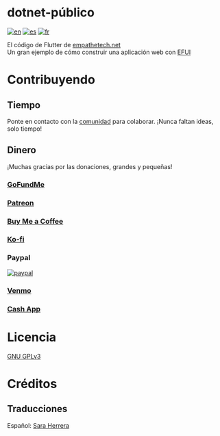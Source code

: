 # dotnet-público
[![en](https://img.shields.io/badge/lang-en-blue.svg)](https://github.com/Empathetech-LLC/dotnet-public/blob/main/README.md)
[![es](https://img.shields.io/badge/lang-es-red.svg)](https://github.com/Empathetech-LLC/dotnet-public/blob/main/README.es.md)
[![fr](https://img.shields.io/badge/lang-fr-white.svg)](https://github.com/Empathetech-LLC/dotnet-public/blob/main/README.fr.md)

El código de Flutter de [empathetech.net](https://www.empathetech.net/)<br>Un gran ejemplo de cómo construir una aplicación web con [EFUI](https://github.com/Empathetech-LLC/empathetech_flutter_ui)

# Contribuyendo

## Tiempo

Ponte en contacto con la [comunidad](mailto:community@empathetech.net?subject=Becoming%20a%20contributor) para colaborar. ¡Nunca faltan ideas, solo tiempo!

## Dinero

¡Muchas gracias por las donaciones, grandes y pequeñas!

### [GoFundMe](https://gofund.me/c047d07e)

### [Patreon](https://patreon.com/empathetech)

### [Buy Me a Coffee](https://www.buymeacoffee.com/empathetech)

### [Ko-fi](https://ko-fi.com/empathetech)

### Paypal

[![paypal](https://www.paypalobjects.com/en_US/i/btn/btn_donateCC_LG.gif)](https://www.paypal.com/donate/?hosted_button_id=NGEL6AB5A6KNL)

### [Venmo](https://venmo.com/empathetech)

### [Cash App](https://cash.app/$empathetech)

# Licencia

[GNU GPLv3](LICENSE)

# Créditos

## Traducciones

Español: [Sara Herrera](https://www.fiverr.com/saraqua)